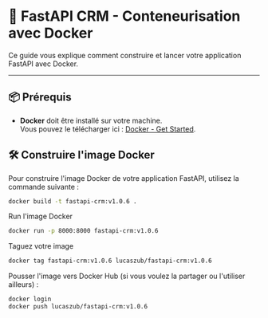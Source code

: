 # 🚀 FastAPI CRM - Conteneurisation avec Docker

Ce guide vous explique comment construire et lancer votre application FastAPI avec Docker.

---

## 📦 Prérequis

- **Docker** doit être installé sur votre machine.  
  Vous pouvez le télécharger ici : [Docker - Get Started](https://www.docker.com/get-started).



## 🛠️ Construire l'image Docker

Pour construire l'image Docker de votre application FastAPI, utilisez la commande suivante :

```bash
docker build -t fastapi-crm:v1.0.6 .

```

Run l'image Docker

```bash
docker run -p 8000:8000 fastapi-crm:v1.0.6
```

Taguez votre image 
```bash
docker tag fastapi-crm:v1.0.6 lucaszub/fastapi-crm:v1.0.6

```
Pousser l'image vers Docker Hub (si vous voulez la partager ou l'utiliser ailleurs) :
```bash
docker login
docker push lucaszub/fastapi-crm:v1.0.6
```
